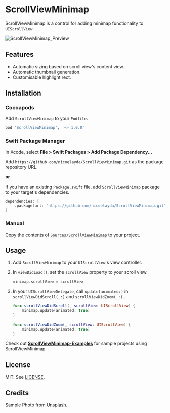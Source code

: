 # ScrollViewMinimap

ScrollViewMinimap is a control for adding minimap functionality to `UIScrollView`.

![ScrollViewMinimap_Preview](https://user-images.githubusercontent.com/4868132/101295673-0f4f4f00-385a-11eb-9fa2-8a92baf772d2.gif)

## Features

- Automatic sizing based on scroll view's content view.
- Automatic thumbnail generation.
- Customisable highlight rect.

## Installation

### Cocoapods

Add `ScrollViewMinimap` to your `Podfile`.

```ruby
pod 'ScrollViewMinimap', '~> 1.0.0'
```

### Swift Package Manager

In Xcode, select **File > Swift Packages > Add Package Dependency...**

Add `https://github.com/nicoelayda/ScrollViewMinimap.git` as the package repository URL.

**or**

If you have an existing `Package.swift` file, add `ScrollViewMinimap` package to your target's dependencies.

```swift
dependencies: [
    .package(url: "https://github.com/nicoelayda/ScrollViewMinimap.git", .upToNextMajor(from: "1.0.0"))
]
```

### Manual

Copy the contents of [`Sources/ScrollViewMinimap`](https://github.com/nicoelayda/ScrollViewMinimap/tree/master/Sources/ScrollViewMinimap) to your project.

## Usage
1. Add `ScrollViewMinimap` to your `UIScrollView`'s view controller.
2. In `viewDidLoad()`, set the `scrollView` property to your scroll view.

    ```swift
    minimap.scrollView = scrollView
    ```
    
3. In your `UIScrollViewDelegate`, call `update(animated:)` in `scrollViewDidScroll(_:)` and `scrollViewDidZoom(_:)` .

    ```swift
    func scrollViewDidScroll(_ scrollView: UIScrollView) {
        minimap.update(animated: true)
    }

    func scrollViewDidZoom(_ scrollView: UIScrollView) {
        minimap.update(animated: true)
    }
    ```

Check out [**ScrollViewMinimap-Examples**](https://github.com/nicoelayda/ScrollViewMinimap-Examples) for sample projects using ScrollViewMinimap.

## License

MIT. See [LICENSE](https://github.com/nicoelayda/ScrollViewMinimap/blob/master/LICENSE).

## Credits

Sample Photo from [Unsplash](https://unsplash.com/photos/KwT8fAZq6fI).


